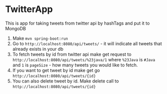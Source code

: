 # TwitterApp
This is app for taking tweets from twitter api by hashTags and put it to MongoDB 
1. Make `mvn spring-boot:run`
2. Go to `http://localhost:8080/api/tweets/` - it will indicate all tweets that already exists in your db
3. To fetch tweets by id from twitter api make get request to `http://localhost:8080/api/tweets/%23java/1`
where `%23Java` is `#Java` and `1` is `pageSize` - how many tweets you would like to fetch.
4. If you want to get tweet by id make get go `http://localhost:8080/api/tweets/{id}`
5. You can also delete tweet by id. Make delete call to  `http://localhost:8080/api/tweets/{id}`
